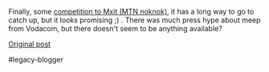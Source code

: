 <!--
date: '2007-12-04'
published: true
slug: 2007-12-noknok
time_to_read: 5
title: noknok
-->

Finally, some [competition to Mxit (MTN noknok)](http://www.noknok.co.za/index.html), it has a long way to go to catch up, but it looks promising ;) . There was much press hype about meep from Vodacom, but there doesn't seem to be anything available?

[Original post](https://ysfk.blogspot.com/2007/12/noknok.html)

#legacy-blogger 